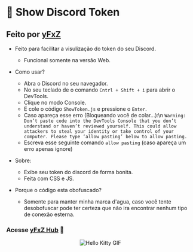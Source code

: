 # 🔑 Show Discord Token
## Feito por [yFxZ](https://yfxz.xyz)

-  Feito para facilitar a visulização do token do seu Discord.
    - Funcional somente  na versão Web.
- Como usar?
    - Abra o Discord no seu navegador.
    - No seu teclado de o comando `Cntrl + Shift + i` para abrir o DevTools.
    - Clique no modo Console.
    - E cole o código `ShowToken.js` e pressione o `Enter`.
    - Caso apareça esse erro (Bloqueando você de colar...):\n
`Warning: Don’t paste code into the DevTools Console that you don’t understand or haven’t reviewed yourself. This could allow attackers to steal your identity or take control of your computer. Please type ‘allow pasting’ below to allow pasting.`
    - Escreva esse seguinte comando `allow pasting` (caso apareça um erro apenas ignore)

- Sobre:
    - Exibe seu token do discord de forma bonita.
    - Feita com CSS e JS.

- Porque o código esta obofuscado?
    - Somente para manter minha marca d'agua, caso você tente desobofuscar pode ter certeza que não ira encontrar nenhum tipo de conexão esterna.

### Acesse [yFxZ Hub](yfxz.store) 🍪

<div align="center">
  <img src="https://media.tenor.com/YcSbUdAyjy4AAAAi/cute-hello-kitty.gif" alt="Hello Kitty GIF">
</div>

